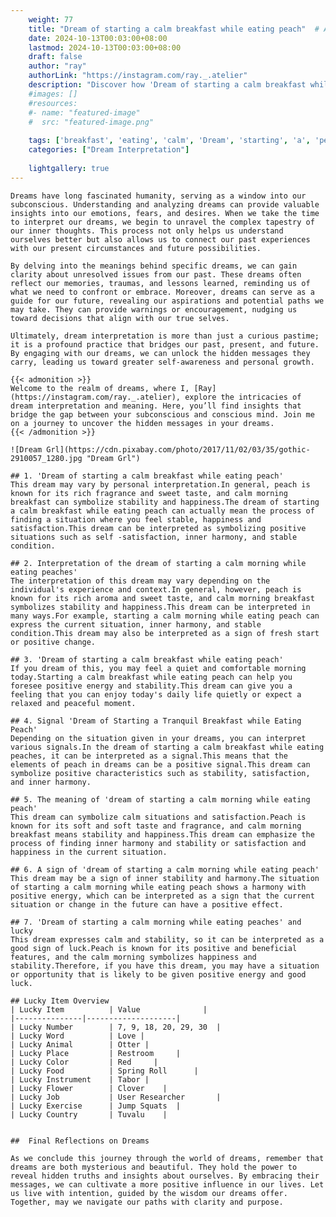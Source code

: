 ```yaml
---
    weight: 77
    title: "Dream of starting a calm breakfast while eating peach"  # Assuming 'title' column exists
    date: 2024-10-13T00:03:00+08:00
    lastmod: 2024-10-13T00:03:00+08:00
    draft: false
    author: "ray"
    authorLink: "https://instagram.com/ray._.atelier"
    description: "Discover how 'Dream of starting a calm breakfast while eating peach' can interpret your future and uncover its significant meanings in your life."
    #images: []
    #resources:
    #- name: "featured-image"
    #  src: "featured-image.png"
    
    tags: ['breakfast', 'eating', 'calm', 'Dream', 'starting', 'a', 'peach', 'of', 'while']
    categories: ["Dream Interpretation"]
    
    lightgallery: true
---
```

    
    Dreams have long fascinated humanity, serving as a window into our subconscious. Understanding and analyzing dreams can provide valuable insights into our emotions, fears, and desires. When we take the time to interpret our dreams, we begin to unravel the complex tapestry of our inner thoughts. This process not only helps us understand ourselves better but also allows us to connect our past experiences with our present circumstances and future possibilities.
    
    By delving into the meanings behind specific dreams, we can gain clarity about unresolved issues from our past. These dreams often reflect our memories, traumas, and lessons learned, reminding us of what we need to confront or embrace. Moreover, dreams can serve as a guide for our future, revealing our aspirations and potential paths we may take. They can provide warnings or encouragement, nudging us toward decisions that align with our true selves.
    
    Ultimately, dream interpretation is more than just a curious pastime; it is a profound practice that bridges our past, present, and future. By engaging with our dreams, we can unlock the hidden messages they carry, leading us toward greater self-awareness and personal growth.
    
    {{< admonition >}}
    Welcome to the realm of dreams, where I, [Ray](https://instagram.com/ray._.atelier), explore the intricacies of dream interpretation and meaning. Here, you’ll find insights that bridge the gap between your subconscious and conscious mind. Join me on a journey to uncover the hidden messages in your dreams.
    {{< /admonition >}}
    
    ![Dream Grl](https://cdn.pixabay.com/photo/2017/11/02/03/35/gothic-2910057_1280.jpg "Dream Grl")
    
    ## 1. 'Dream of starting a calm breakfast while eating peach'
    This dream may vary by personal interpretation.In general, peach is known for its rich fragrance and sweet taste, and calm morning breakfast can symbolize stability and happiness.The dream of starting a calm breakfast while eating peach can actually mean the process of finding a situation where you feel stable, happiness and satisfaction.This dream can be interpreted as symbolizing positive situations such as self -satisfaction, inner harmony, and stable condition.
    
    ## 2. Interpretation of the dream of starting a calm morning while eating peaches'
    The interpretation of this dream may vary depending on the individual's experience and context.In general, however, peach is known for its rich aroma and sweet taste, and calm morning breakfast symbolizes stability and happiness.This dream can be interpreted in many ways.For example, starting a calm morning while eating peach can express the current situation, inner harmony, and stable condition.This dream may also be interpreted as a sign of fresh start or positive change.
    
    ## 3. 'Dream of starting a calm breakfast while eating peach'
    If you dream of this, you may feel a quiet and comfortable morning today.Starting a calm breakfast while eating peach can help you foresee positive energy and stability.This dream can give you a feeling that you can enjoy today's daily life quietly or expect a relaxed and peaceful moment.
    
    ## 4. Signal 'Dream of Starting a Tranquil Breakfast while Eating Peach'
    Depending on the situation given in your dreams, you can interpret various signals.In the dream of starting a calm breakfast while eating peaches, it can be interpreted as a signal.This means that the elements of peach in dreams can be a positive signal.This dream can symbolize positive characteristics such as stability, satisfaction, and inner harmony.
    
    ## 5. The meaning of 'dream of starting a calm morning while eating peach'
    This dream can symbolize calm situations and satisfaction.Peach is known for its soft and soft taste and fragrance, and calm morning breakfast means stability and happiness.This dream can emphasize the process of finding inner harmony and stability or satisfaction and happiness in the current situation.
    
    ## 6. A sign of 'dream of starting a calm morning while eating peach'
    This dream may be a sign of inner stability and harmony.The situation of starting a calm morning while eating peach shows a harmony with positive energy, which can be interpreted as a sign that the current situation or change in the future can have a positive effect.
    
    ## 7. 'Dream of starting a calm morning while eating peaches' and lucky
    This dream expresses calm and stability, so it can be interpreted as a good sign of luck.Peach is known for its positive and beneficial features, and the calm morning symbolizes happiness and stability.Therefore, if you have this dream, you may have a situation or opportunity that is likely to be given positive energy and good luck.
    
    ## Lucky Item Overview
    | Lucky Item          | Value              |
    |---------------|--------------------|
    | Lucky Number        | 7, 9, 18, 20, 29, 30  |
    | Lucky Word          | Love |
    | Lucky Animal        | Otter |
    | Lucky Place         | Restroom     |
    | Lucky Color         | Red     |
    | Lucky Food          | Spring Roll      |
    | Lucky Instrument    | Tabor |
    | Lucky Flower        | Clover    |
    | Lucky Job           | User Researcher       |
    | Lucky Exercise      | Jump Squats  |
    | Lucky Country       | Tuvalu    |
    
    
    ##  Final Reflections on Dreams
    
    As we conclude this journey through the world of dreams, remember that dreams are both mysterious and beautiful. They hold the power to reveal hidden truths and insights about ourselves. By embracing their messages, we can cultivate a more positive influence in our lives. Let us live with intention, guided by the wisdom our dreams offer. Together, may we navigate our paths with clarity and purpose.
    